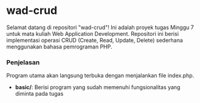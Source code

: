 # wad-crud

Selamat datang di repositori "wad-crud"! Ini adalah proyek tugas Minggu 7 untuk mata kuliah Web Application Development. Repositori ini berisi implementasi operasi CRUD (Create, Read, Update, Delete) sederhana menggunakan bahasa pemrograman PHP.

### Penjelasan

Program utama akan langsung terbuka dengan menjalankan file index.php.

- **basic/**: Berisi program yang sudah memenuhi fungsionalitas yang diminta pada tugas

